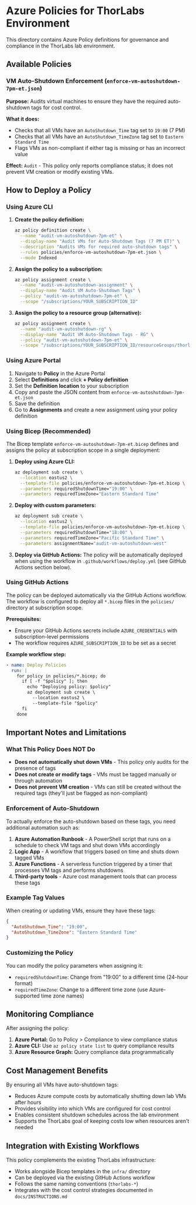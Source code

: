 # Azure Policies for ThorLabs Environment

This directory contains Azure Policy definitions for governance and compliance in the ThorLabs lab environment.

## Available Policies

### VM Auto-Shutdown Enforcement (`enforce-vm-autoshutdown-7pm-et.json`)

**Purpose:** Audits virtual machines to ensure they have the required auto-shutdown tags for cost control.

**What it does:**
- Checks that all VMs have an `AutoShutdown_Time` tag set to `19:00` (7 PM)
- Checks that all VMs have an `AutoShutdown_TimeZone` tag set to `Eastern Standard Time`
- Flags VMs as non-compliant if either tag is missing or has an incorrect value

**Effect:** `Audit` - This policy only reports compliance status; it does not prevent VM creation or modify existing VMs.

## How to Deploy a Policy

### Using Azure CLI

1. **Create the policy definition:**
   ```bash
   az policy definition create \
     --name "audit-vm-autoshutdown-7pm-et" \
     --display-name "Audit VMs for Auto-Shutdown Tags (7 PM ET)" \
     --description "Audits VMs for required auto-shutdown tags" \
     --rules policies/enforce-vm-autoshutdown-7pm-et.json \
     --mode Indexed
   ```

2. **Assign the policy to a subscription:**
   ```bash
   az policy assignment create \
     --name "audit-vm-autoshutdown-assignment" \
     --display-name "Audit VM Auto-Shutdown Tags" \
     --policy "audit-vm-autoshutdown-7pm-et" \
     --scope "/subscriptions/YOUR_SUBSCRIPTION_ID"
   ```

3. **Assign the policy to a resource group (alternative):**
   ```bash
   az policy assignment create \
     --name "audit-vm-autoshutdown-rg" \
     --display-name "Audit VM Auto-Shutdown Tags - RG" \
     --policy "audit-vm-autoshutdown-7pm-et" \
     --scope "/subscriptions/YOUR_SUBSCRIPTION_ID/resourceGroups/thorlabs-rg"
   ```

### Using Azure Portal

1. Navigate to **Policy** in the Azure Portal
2. Select **Definitions** and click **+ Policy definition**
3. Set the **Definition location** to your subscription
4. Copy and paste the JSON content from `enforce-vm-autoshutdown-7pm-et.json`
5. Save the definition
6. Go to **Assignments** and create a new assignment using your policy definition

### Using Bicep (Recommended)

The Bicep template `enforce-vm-autoshutdown-7pm-et.bicep` defines and assigns the policy at subscription scope in a single deployment:

1. **Deploy using Azure CLI:**
   ```bash
   az deployment sub create \
     --location eastus2 \
     --template-file policies/enforce-vm-autoshutdown-7pm-et.bicep \
     --parameters requiredShutdownTime="19:00" \
     --parameters requiredTimeZone="Eastern Standard Time"
   ```

2. **Deploy with custom parameters:**
   ```bash
   az deployment sub create \
     --location eastus2 \
     --template-file policies/enforce-vm-autoshutdown-7pm-et.bicep \
     --parameters requiredShutdownTime="18:00" \
     --parameters requiredTimeZone="Pacific Standard Time" \
     --parameters assignmentName="audit-vm-autoshutdown-west"
   ```

3. **Deploy via GitHub Actions:**
   The policy will be automatically deployed when using the workflow in `.github/workflows/deploy.yml` (see GitHub Actions section below).

### Using GitHub Actions

The policy can be deployed automatically via the GitHub Actions workflow. The workflow is configured to deploy all `*.bicep` files in the `policies/` directory at subscription scope.

**Prerequisites:**
- Ensure your GitHub Actions secrets include `AZURE_CREDENTIALS` with subscription-level permissions
- The workflow requires `AZURE_SUBSCRIPTION_ID` to be set as a secret

**Example workflow step:**
```yaml
- name: Deploy Policies
  run: |
    for policy in policies/*.bicep; do
      if [ -f "$policy" ]; then
        echo "Deploying policy: $policy"
        az deployment sub create \
          --location eastus2 \
          --template-file "$policy"
      fi
    done
```

## Important Notes and Limitations

### What This Policy Does NOT Do

- **Does not automatically shut down VMs** - This policy only audits for the presence of tags
- **Does not create or modify tags** - VMs must be tagged manually or through automation
- **Does not prevent VM creation** - VMs can still be created without the required tags (they'll just be flagged as non-compliant)

### Enforcement of Auto-Shutdown

To actually enforce the auto-shutdown based on these tags, you need additional automation such as:

1. **Azure Automation Runbook** - A PowerShell script that runs on a schedule to check VM tags and shut down VMs accordingly
2. **Logic App** - A workflow that triggers based on time and shuts down tagged VMs
3. **Azure Functions** - A serverless function triggered by a timer that processes VM tags and performs shutdowns
4. **Third-party tools** - Azure cost management tools that can process these tags

### Example Tag Values

When creating or updating VMs, ensure they have these tags:

```json
{
  "AutoShutdown_Time": "19:00",
  "AutoShutdown_TimeZone": "Eastern Standard Time"
}
```

### Customizing the Policy

You can modify the policy parameters when assigning it:

- `requiredShutdownTime`: Change from "19:00" to a different time (24-hour format)
- `requiredTimeZone`: Change to a different time zone (use Azure-supported time zone names)

## Monitoring Compliance

After assigning the policy:

1. **Azure Portal:** Go to Policy > Compliance to view compliance status
2. **Azure CLI:** Use `az policy state list` to query compliance results
3. **Azure Resource Graph:** Query compliance data programmatically

## Cost Management Benefits

By ensuring all VMs have auto-shutdown tags:

- Reduces Azure compute costs by automatically shutting down lab VMs after hours
- Provides visibility into which VMs are configured for cost control
- Enables consistent shutdown schedules across the lab environment
- Supports the ThorLabs goal of keeping costs low when resources aren't needed

## Integration with Existing Workflows

This policy complements the existing ThorLabs infrastructure:

- Works alongside Bicep templates in the `infra/` directory
- Can be deployed via the existing GitHub Actions workflow
- Follows the same naming conventions (`thorlabs-*`)
- Integrates with the cost control strategies documented in `docs/INSTRUCTIONS.md`